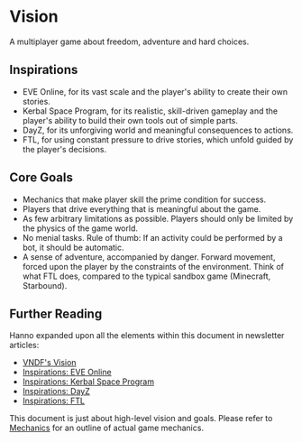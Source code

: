 # Vision

A multiplayer game about freedom, adventure and hard choices.


## Inspirations

* EVE Online, for its vast scale and the player's ability to create their own
  stories.
* Kerbal Space Program, for its realistic, skill-driven gameplay and the
  player's ability to build their own tools out of simple parts.
* DayZ, for its unforgiving world and meaningful consequences to actions.
* FTL, for using constant pressure to drive stories, which unfold guided by the
  player's decisions.


## Core Goals

* Mechanics that make player skill the prime condition for success.
* Players that drive everything that is meaningful about the game.
* As few arbitrary limitations as possible. Players should only be limited by
  the physics of the game world.
* No menial tasks. Rule of thumb: If an activity could be performed by a bot,
  it should be automatic.
* A sense of adventure, accompanied by danger. Forward movement, forced upon the
  player by the constraints of the environment. Think of what FTL does, compared
  to the typical sandbox game (Minecraft, Starbound).


## Further Reading

Hanno expanded upon all the elements within this document in newsletter
articles:

* [VNDF's Vision](http://www.vndf.de/news/newsletter-august-2014/#vision)
* [Inspirations: EVE Online](http://www.vndf.de/news/newsletter-september-2014/#inspirations)
* [Inspirations: Kerbal Space Program](http://www.vndf.de/news/newsletter-october-2014/#topic)
* [Inspirations: DayZ](http://www.vndf.de/news/newsletter-november-2014/#topic)
* [Inspirations: FTL](http://www.vndf.de/news/newsletter-december-2014/#topic)

This document is just about high-level vision and goals. Please refer to
[Mechanics](https://github.com/hannobraun/vndf/blob/master/docs/game-design/mechanics.md)
for an outline of actual game mechanics.
